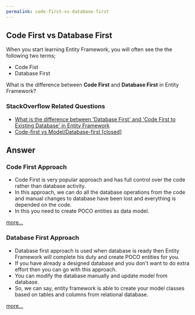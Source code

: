```yaml
---
permalink: code-first-vs-database-first
---
```


## Code First vs Database First 

When you start learning Entity Framework, you will often see the the following two terms;

 - Code Fist 
 - Database First

What is the difference between **Code First** and **Database First** in Entity Framework?

### StackOverflow Related Questions

 - [What is the difference between 'Database First' and 'Code First to Existing Database' in Entity Framework](https://stackoverflow.com/questions/22695199/what-is-the-difference-between-database-first-and-code-first-to-existing-data)
 - [Code-first vs Model/Database-first [closed]](https://stackoverflow.com/questions/5446316/code-first-vs-model-database-first)

## Answer

### Code First Approach

 - Code First is very popular approach and has full control over the code rather than database activity. 
 - In this approach, we can do all the database operations from the code and manual changes to database have been lost and everything is depended on the code.
 - In this you need to create POCO entities as data model.

[more...](/ef-code-first)

### Database First Approach

 - Database first approach is used when database is ready then Entity Framework will complete his duty and create POCO entities for you.
 - If you have already a designed database and you don't want to do extra effort then you can go with this approach.
 - You can modify the database manually and update model from database. 
 - So, we can say, entity framework is able to create your model classes based on tables and columns from relational database.

[more...](/ef-database-first)


